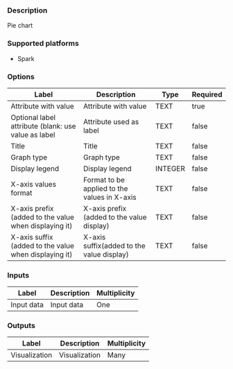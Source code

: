 ###  Description
Pie chart

###  Supported platforms
* Spark

###  Options
| Label | Description | Type | Required |
|---|---|---|---|
| Attribute with value | Attribute with value | TEXT | true |
| Optional label attribute (blank: use value as label | Attribute used as label | TEXT | false |
| Title | Title | TEXT | false |
| Graph type | Graph type | TEXT | false |
| Display legend | Display legend | INTEGER | false |
| X-axis values format | Format to be applied to the values in X-axis | TEXT | false |
| X-axis prefix (added to the value when displaying it) | X-axis prefix (added to the value display) | TEXT | false |
| X-axis suffix (added to the value when displaying it) | X-axis suffix(added to the value display) | TEXT | false |

###  Inputs
| Label | Description | Multiplicity |
|---|---|---|
| Input data | Input data | One |

###  Outputs
| Label | Description | Multiplicity |
|---|---|---|
| Visualization | Visualization | Many |
